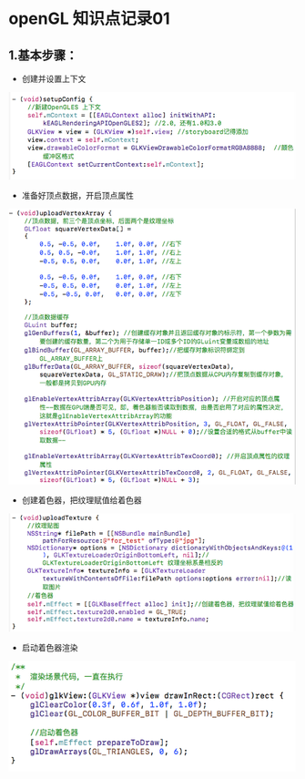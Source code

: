 # openGL 知识点记录01

## 1.基本步骤：

* 创建并设置上下文

![](/assets/CF42409F-17F3-45BB-9DCD-87BA8324DD4C.png)

* 准备好顶点数据，开启顶点属性

![](/assets/13A734DB-7C6A-40DC-8B12-0641857533CF.png)

* 创建着色器，把纹理赋值给着色器

![](/assets/97AD96BF-4927-4CD5-B939-52DD2085E1C2.png)

* 启动着色器渲染

![](/assets/AD7D0196-FC02-4BA6-81AA-AD7F3A097200.png)





